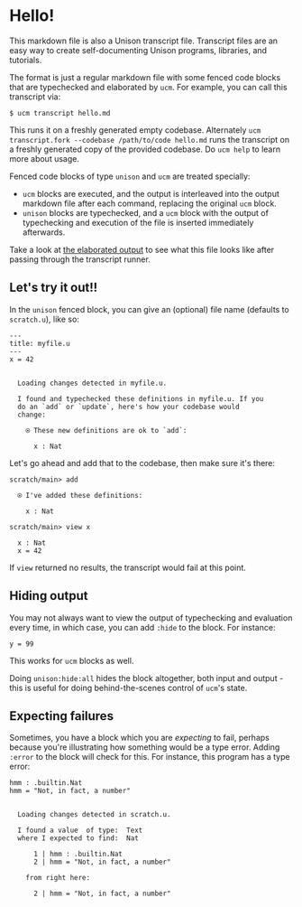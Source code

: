 # Hello\!

This markdown file is also a Unison transcript file. Transcript files are an easy way to create self-documenting Unison programs, libraries, and tutorials.

The format is just a regular markdown file with some fenced code blocks that are typechecked and elaborated by `ucm`. For example, you can call this transcript via:

    $ ucm transcript hello.md

This runs it on a freshly generated empty codebase. Alternately `ucm transcript.fork --codebase /path/to/code hello.md` runs the transcript on a freshly generated copy of the provided codebase. Do `ucm help` to learn more about usage.

Fenced code blocks of type `unison` and `ucm` are treated specially:

  - `ucm` blocks are executed, and the output is interleaved into the output markdown file after each command, replacing the original `ucm` block.
  - `unison` blocks are typechecked, and a `ucm` block with the output of typechecking and execution of the file is inserted immediately afterwards.

Take a look at [the elaborated output](hello.output.md) to see what this file looks like after passing through the transcript runner.

## Let's try it out\!\!

In the `unison` fenced block, you can give an (optional) file name (defaults to `scratch.u`), like so:

``` unison
---
title: myfile.u
---
x = 42

```

``` ucm

  Loading changes detected in myfile.u.

  I found and typechecked these definitions in myfile.u. If you
  do an `add` or `update`, here's how your codebase would
  change:
  
    ⍟ These new definitions are ok to `add`:
    
      x : Nat

```
Let's go ahead and add that to the codebase, then make sure it's there:

``` ucm
scratch/main> add

  ⍟ I've added these definitions:
  
    x : Nat

scratch/main> view x

  x : Nat
  x = 42

```
If `view` returned no results, the transcript would fail at this point.

## Hiding output

You may not always want to view the output of typechecking and evaluation every time, in which case, you can add `:hide` to the block. For instance:

``` unison
y = 99
```

This works for `ucm` blocks as well.

Doing `unison:hide:all` hides the block altogether, both input and output - this is useful for doing behind-the-scenes control of `ucm`'s state.

## Expecting failures

Sometimes, you have a block which you are *expecting* to fail, perhaps because you're illustrating how something would be a type error. Adding `:error` to the block will check for this. For instance, this program has a type error:

``` unison
hmm : .builtin.Nat
hmm = "Not, in fact, a number"
```

``` ucm

  Loading changes detected in scratch.u.

  I found a value  of type:  Text
  where I expected to find:  Nat
  
      1 | hmm : .builtin.Nat
      2 | hmm = "Not, in fact, a number"
  
    from right here:
  
      2 | hmm = "Not, in fact, a number"
  

```
